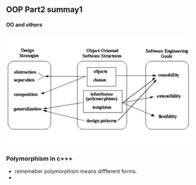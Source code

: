 ## OOP Part2 summay1

#### OO and others

![OO and others](OO_and_others.JPG)

### Polymorphism in c+++

- rememeber polymorphism means diffferent forms.
-
